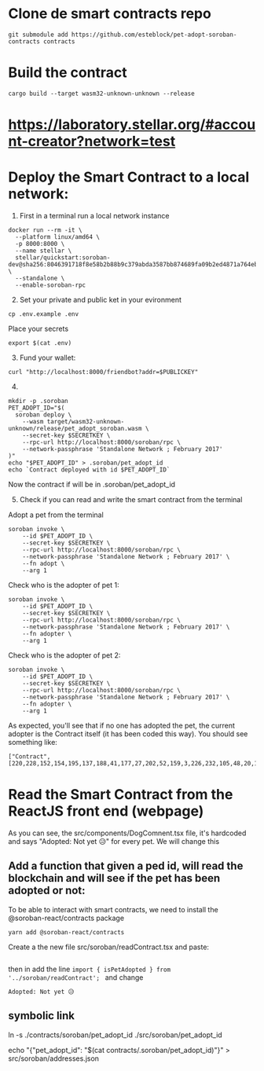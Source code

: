 # Clone de smart contracts repo
```
git submodule add https://github.com/esteblock/pet-adopt-soroban-contracts contracts
```

# Build the contract
```
cargo build --target wasm32-unknown-unknown --release
```

# https://laboratory.stellar.org/#account-creator?network=test

# Deploy the Smart Contract to a local network:
1. First in a terminal run a local network instance
```
docker run --rm -it \
  --platform linux/amd64 \
  -p 8000:8000 \
  --name stellar \
  stellar/quickstart:soroban-dev@sha256:8046391718f8e58b2b88b9c379abda3587bb874689fa09b2ed4871a764ebda27 \
  --standalone \
  --enable-soroban-rpc
```
2. Set your private and public ket in your evironment
```
cp .env.example .env
```
Place your secrets
```
export $(cat .env)
```
3. Fund your wallet:
```
curl "http://localhost:8000/friendbot?addr=$PUBLICKEY"
```
4. 
```
mkdir -p .soroban
PET_ADOPT_ID="$(
  soroban deploy \
    --wasm target/wasm32-unknown-unknown/release/pet_adopt_soroban.wasm \
    --secret-key $SECRETKEY \
    --rpc-url http://localhost:8000/soroban/rpc \
    --network-passphrase 'Standalone Network ; February 2017'
)"
echo "$PET_ADOPT_ID" > .soroban/pet_adopt_id
echo `Contract deployed with id $PET_ADOPT_ID`

```

Now the contract if will be in .soroban/pet_adopt_id


5. Check if you can read and write the smart contract from the terminal

Adopt a pet from the terminal

```
soroban invoke \
    --id $PET_ADOPT_ID \
    --secret-key $SECRETKEY \
    --rpc-url http://localhost:8000/soroban/rpc \
    --network-passphrase 'Standalone Network ; February 2017' \
    --fn adopt \
    --arg 1
```

Check who is the adopter of pet 1:
```
soroban invoke \
    --id $PET_ADOPT_ID \
    --secret-key $SECRETKEY \
    --rpc-url http://localhost:8000/soroban/rpc \
    --network-passphrase 'Standalone Network ; February 2017' \
    --fn adopter \
    --arg 1
```

Check who is the adopter of pet 2:
```
soroban invoke \
    --id $PET_ADOPT_ID \
    --secret-key $SECRETKEY \
    --rpc-url http://localhost:8000/soroban/rpc \
    --network-passphrase 'Standalone Network ; February 2017' \
    --fn adopter \
    --arg 1
```

As expected, you'll see that if no one has adopted the pet, the current adopter is the Contract itself (it has been coded this way). You should see something like:

```
["Contract",[220,228,152,154,195,137,188,41,177,27,202,52,159,3,226,232,105,48,20,182,152,122,13,236,11,241,175,157,0,104,99,173]]

```

# Read the Smart Contract from the ReactJS front end (webpage)

As you can see, the src/components/DogComnent.tsx file, it's hardcoded and says
"Adopted: Not yet 😥" for every pet. We will change this

## Add a function that given a ped id, will read the blockchain and will see if the pet has been adopted or not:
To be able to interact with smart contracts, we need to install the @soroban-react/contracts package
```
yarn add @soroban-react/contracts
```
Create a the new file src/soroban/readContract.tsx and paste:

```
```

then in add the line `import { isPetAdopted } from '../soroban/readContract';
`
and change
```
Adopted: Not yet 😥
```


## symbolic link

ln -s ./contracts/soroban/pet_adopt_id ./src/soroban/pet_adopt_id

echo "{"pet_adopt_id": "$(cat contracts/.soroban/pet_adopt_id)"}" > src/soroban/addresses.json
